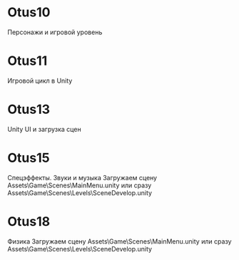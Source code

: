 # Otus10
Персонажи и игровой уровень
# Otus11
Игровой цикл в Unity 
# Otus13
Unity UI и загрузка сцен 
# Otus15
Спецэффекты. Звуки и музыка
Загружаем сцену Assets\Game\Scenes\MainMenu.unity
или сразу Assets\Game\Scenes\Levels\SceneDevelop.unity
# Otus18
Физика
Загружаем сцену Assets\Game\Scenes\MainMenu.unity
или сразу Assets\Game\Scenes\Levels\SceneDevelop.unity